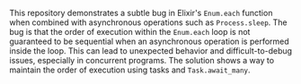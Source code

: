 This repository demonstrates a subtle bug in Elixir's `Enum.each` function when combined with asynchronous operations such as `Process.sleep`. The bug is that the order of execution within the `Enum.each` loop is not guaranteed to be sequential when an asynchronous operation is performed inside the loop.  This can lead to unexpected behavior and difficult-to-debug issues, especially in concurrent programs.  The solution shows a way to maintain the order of execution using tasks and `Task.await_many`.